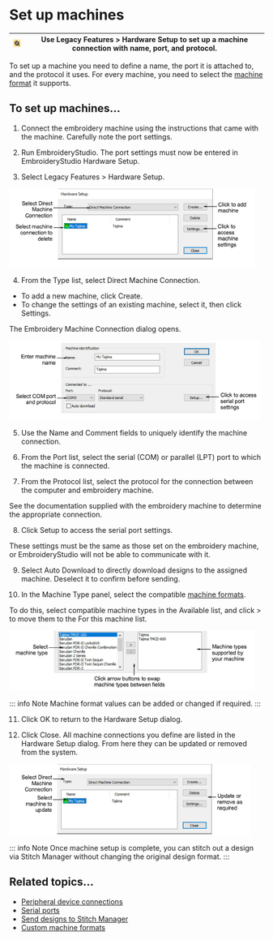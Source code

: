 # Set up machines

| ![HardwareSetup.png](assets/HardwareSetup.png) | Use Legacy Features > Hardware Setup to set up a machine connection with name, port, and protocol. |
| ---------------------------------------------- | -------------------------------------------------------------------------------------------------- |

To set up a machine you need to define a name, the port it is attached to, and the protocol it uses. For every machine, you need to select the [machine format](../../glossary/glossary#machine-format) it supports.

## To set up machines...

1. Connect the embroidery machine using the instructions that came with the machine. Carefully note the port settings.

2. Run EmbroideryStudio. The port settings must now be entered in EmbroideryStudio Hardware Setup.

3. Select Legacy Features > Hardware Setup.

![HardwareSetup00023.png](assets/HardwareSetup00023.png)

4. From the Type list, select Direct Machine Connection.

- To add a new machine, click Create.
- To change the settings of an existing machine, select it, then click Settings.

The Embroidery Machine Connection dialog opens.

![hardware00026.png](assets/hardware00026.png)

5. Use the Name and Comment fields to uniquely identify the machine connection.

6. From the Port list, select the serial (COM) or parallel (LPT) port to which the machine is connected.

7. From the Protocol list, select the protocol for the connection between the computer and embroidery machine.

See the documentation supplied with the embroidery machine to determine the appropriate connection.

8. Click Setup to access the serial port settings.

These settings must be the same as those set on the embroidery machine, or EmbroideryStudio will not be able to communicate with it.

9. Select Auto Download to directly download designs to the assigned machine. Deselect it to confirm before sending.

10. In the Machine Type panel, select the compatible [machine formats](../../glossary/glossary).

To do this, select compatible machine types in the Available list, and click > to move them to the For this machine list.

![hardware00029.png](assets/hardware00029.png)

::: info Note
Machine format values can be added or changed if required.
:::

11. Click OK to return to the Hardware Setup dialog.

12. Click Close. All machine connections you define are listed in the Hardware Setup dialog. From here they can be updated or removed from the system.

![HardwareSetup00032.png](assets/HardwareSetup00032.png)

::: info Note
Once machine setup is complete, you can stitch out a design via Stitch Manager without changing the original design format.
:::

## Related topics...

- [Peripheral device connections](Peripheral_device_connections)
- [Serial ports](Peripheral_device_connections)
- [Send designs to Stitch Manager](../../Production/output/Send_designs_to_Stitch_Manager)
- [Custom machine formats](../machines/Custom_machine_formats)

